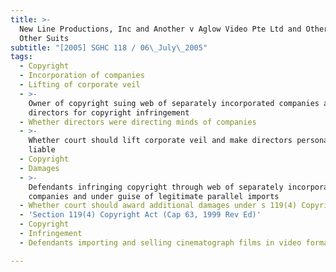 ```yaml
---
title: >-
  New Line Productions, Inc and Another v Aglow Video Pte Ltd and Others and
  Other Suits
subtitle: "[2005] SGHC 118 / 06\_July\_2005"
tags:
  - Copyright
  - Incorporation of companies
  - Lifting of corporate veil
  - >-
    Owner of copyright suing web of separately incorporated companies and their
    directors for copyright infringement
  - Whether directors were directing minds of companies
  - >-
    Whether court should lift corporate veil and make directors personally
    liable
  - Copyright
  - Damages
  - >-
    Defendants infringing copyright through web of separately incorporated
    companies and under guise of legitimate parallel imports
  - Whether court should award additional damages under s 119(4) Copyright Act
  - 'Section 119(4) Copyright Act (Cap 63, 1999 Rev Ed)'
  - Copyright
  - Infringement
  - Defendants importing and selling cinematograph films in video format

---
```


